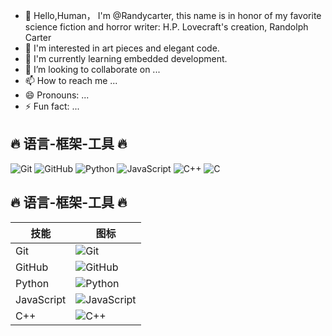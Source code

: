 - 👋 Hello,Human， I'm @Randycarter, this name is in honor of my favorite science fiction and horror writer: H.P. Lovecraft's creation, Randolph Carter
- 👀 I'm interested in art pieces and elegant code.
- 🌱 I'm currently learning embedded development.
- 💞️ I’m looking to collaborate on ...
- 📫 How to reach me ...
- 😄 Pronouns: ...
- ⚡ Fun fact: ...

<!---
Randycarteronion/Randycarteronion is a ✨ special ✨ repository because its `README.md` (this file) appears on your GitHub profile.
You can click the Preview link to take a look at your changes.
--->
## 🔥 语言-框架-工具 🔥
![Git](https://img.shields.io/badge/-Git-F05032?style=flat-square&logo=git&logoColor=white)
![GitHub](https://img.shields.io/badge/-GitHub-181717?style=flat-square&logo=github&logoColor=white)
![Python](https://img.shields.io/badge/-Python-3776AB?style=flat-square&logo=python&logoColor=white)
![JavaScript](https://img.shields.io/badge/-JavaScript-F7DF1E?style=flat-square&logo=javascript&logoColor=black)
![C++](https://img.shields.io/badge/-C++-00599C?style=flat-square&logo=c%2B%2B&logoColor=white)
![C](https://img.shields.io/badge/-C-00599C?style=flat-square&logo=c%2B%2B&logoColor=white)


## 🔥 语言-框架-工具 🔥

| 技能 | 图标 |
|------|------|
| Git  | ![Git](https://cdn.jsdelivr.net/gh/devicons/devicon/icons/git/git-original.svg) |
| GitHub | ![GitHub](https://cdn.jsdelivr.net/gh/devicons/devicon/icons/github/github-original.svg) |
| Python | ![Python](https://cdn.jsdelivr.net/gh/devicons/devicon/icons/python/python-original.svg) |
| JavaScript | ![JavaScript](https://cdn.jsdelivr.net/gh/devicons/devicon/icons/javascript/javascript-original.svg) |
| C++ | ![C++](https://cdn.jsdelivr.net/gh/devicons/devicon/icons/cplusplus/cplusplus-original.svg) |
